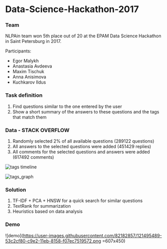 # Data-Science-Hackathon-2017

### Team
NLPAin team won 5th place out of 20 at the EPAM Data Science Hackathon in Saint Petersburg in 2017.

Participants: 
* Egor Malykh
* Anastasia Avdeeva
* Maxim Tischuk
* Anna Anisimova
* Kuchkarov Ildus 

### Task definition

1. Find questions similar to the one entered by the user
2. Show a short summary of the answers to these questions and the tags that match them

### Data - STACK OVERFLOW
1. Randomly selected 2% of all available questions (289122 questions)
2. All answers to the selected questions were added (451429 replies)
3. All comments for the selected questions and answers were added (617492 comments)

![tags timeline](https://user-images.githubusercontent.com/82182857/121495199-18280580-c9e2-11eb-8082-52178dee99b0.jpg)

![tags_graph](https://user-images.githubusercontent.com/82182857/121495367-3d1c7880-c9e2-11eb-824f-a55a6c987a7d.png)

### Solution
1. TF-IDF + PCA + HNSW for a quick search for similar questions
2. TextRank for summarization
3. Heuristics based on data analysis

### Demo
![demo](https://user-images.githubusercontent.com/82182857/121495489-53c2cf80-c9e2-11eb-8158-f07ec7519572.png =607x450)









